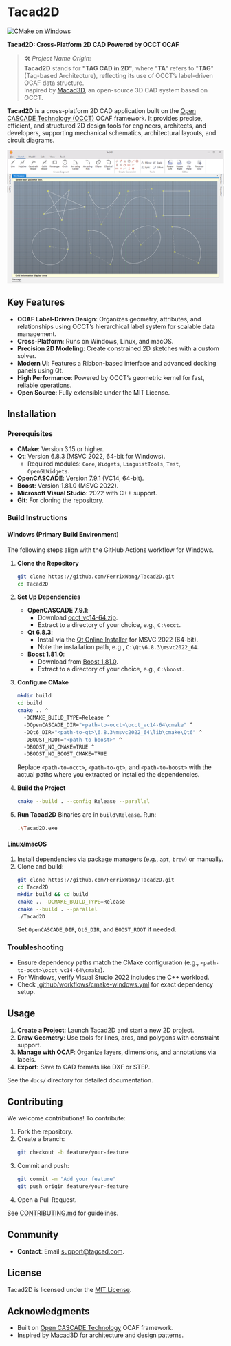 ﻿# Tacad2D

[![CMake on Windows](https://github.com/FerrixWang/Tacad2D/actions/workflows/cmake-windows.yml/badge.svg)](https://github.com/FerrixWang/Tacad2D/actions/workflows/cmake-windows.yml)

**Tacad2D: Cross-Platform 2D CAD Powered by OCCT OCAF**

> 🛠️ *Project Name Origin*:  
> **Tacad2D** stands for **"TAG CAD in 2D"**, where "**TA**" refers to "**TAG**" (Tag-based Architecture), reflecting its use of OCCT’s label-driven OCAF data structure.  
> Inspired by [Macad3D](https://github.com/Macad3D/Macad3D), an open-source 3D CAD system based on OCCT.

**Tacad2D** is a cross-platform 2D CAD application built on the [Open CASCADE Technology (OCCT)](https://dev.opencascade.org/) OCAF framework. It provides precise, efficient, and structured 2D design tools for engineers, architects, and developers, supporting mechanical schematics, architectural layouts, and circuit diagrams.

![Tacad2D Screenshot](./doc/screenshot.png)

## Key Features

- **OCAF Label-Driven Design**: Organizes geometry, attributes, and relationships using OCCT’s hierarchical label system for scalable data management.
- **Cross-Platform**: Runs on Windows, Linux, and macOS.
- **Precision 2D Modeling**: Create constrained 2D sketches with a custom solver.
- **Modern UI**: Features a Ribbon-based interface and advanced docking panels using Qt.
- **High Performance**: Powered by OCCT’s geometric kernel for fast, reliable operations.
- **Open Source**: Fully extensible under the MIT License.

## Installation

### Prerequisites

- **CMake**: Version 3.15 or higher.
- **Qt**: Version 6.8.3 (MSVC 2022, 64-bit for Windows).
  - Required modules: `Core`, `Widgets`, `LinguistTools`, `Test`, `OpenGLWidgets`.
- **OpenCASCADE**: Version 7.9.1 (VC14, 64-bit).
- **Boost**: Version 1.81.0 (MSVC 2022).
- **Microsoft Visual Studio**: 2022 with C++ support.
- **Git**: For cloning the repository.

### Build Instructions

#### Windows (Primary Build Environment)
The following steps align with the GitHub Actions workflow for Windows.

1. **Clone the Repository**
   ```bash
   git clone https://github.com/FerrixWang/Tacad2D.git
   cd Tacad2D
   ```

2. **Set Up Dependencies**
   - **OpenCASCADE 7.9.1**:
     - Download [occt_vc14-64.zip](https://github.com/Open-Cascade-SAS/OCCT/releases/download/V7_9_1/occt_vc14-64.zip).
     - Extract to a directory of your choice, e.g., `C:\occt`.
   - **Qt 6.8.3**:
     - Install via the [Qt Online Installer](https://www.qt.io/download) for MSVC 2022 (64-bit).
     - Note the installation path, e.g., `C:\Qt\6.8.3\msvc2022_64`.
   - **Boost 1.81.0**:
     - Download from [Boost 1.81.0](https://www.boost.org/users/history/version_1_81_0.html).
     - Extract to a directory of your choice, e.g., `C:\boost`.

3. **Configure CMake**
   ```bash
   mkdir build
   cd build
   cmake .. ^
     -DCMAKE_BUILD_TYPE=Release ^
     -DOpenCASCADE_DIR="<path-to-occt>\occt_vc14-64\cmake" ^
     -DQt6_DIR="<path-to-qt>\6.8.3\msvc2022_64\lib\cmake\Qt6" ^
     -DBOOST_ROOT="<path-to-boost>" ^
     -DBOOST_NO_CMAKE=TRUE ^
     -DBOOST_NO_BOOST_CMAKE=TRUE
   ```
   Replace `<path-to-occt>`, `<path-to-qt>`, and `<path-to-boost>` with the actual paths where you extracted or installed the dependencies.

4. **Build the Project**
   ```bash
   cmake --build . --config Release --parallel
   ```

5. **Run Tacad2D**
   Binaries are in `build\Release`. Run:
   ```bash
   .\Tacad2D.exe
   ```

#### Linux/macOS
1. Install dependencies via package managers (e.g., `apt`, `brew`) or manually.
2. Clone and build:
   ```bash
   git clone https://github.com/FerrixWang/Tacad2D.git
   cd Tacad2D
   mkdir build && cd build
   cmake .. -DCMAKE_BUILD_TYPE=Release
   cmake --build . --parallel
   ./Tacad2D
   ```
   Set `OpenCASCADE_DIR`, `Qt6_DIR`, and `BOOST_ROOT` if needed.

### Troubleshooting
- Ensure dependency paths match the CMake configuration (e.g., `<path-to-occt>\occt_vc14-64\cmake`).
- For Windows, verify Visual Studio 2022 includes the C++ workload.
- Check [.github/workflows/cmake-windows.yml](.github/workflows/cmake-windows.yml) for exact dependency setup.

## Usage

1. **Create a Project**: Launch Tacad2D and start a new 2D project.
2. **Draw Geometry**: Use tools for lines, arcs, and polygons with constraint support.
3. **Manage with OCAF**: Organize layers, dimensions, and annotations via labels.
4. **Export**: Save to CAD formats like DXF or STEP.

See the `docs/` directory for detailed documentation.

## Contributing

We welcome contributions! To contribute:

1. Fork the repository.
2. Create a branch:
   ```bash
   git checkout -b feature/your-feature
   ```
3. Commit and push:
   ```bash
   git commit -m "Add your feature"
   git push origin feature/your-feature
   ```
4. Open a Pull Request.

See [CONTRIBUTING.md](CONTRIBUTING.md) for guidelines.

## Community

- **Contact**: Email [support@tagcad.com](mailto:support@tagcad.com).

## License

Tacad2D is licensed under the [MIT License](LICENSE).

## Acknowledgments

- Built on [Open CASCADE Technology](https://dev.opencascade.org/) OCAF framework.
- Inspired by [Macad3D](https://github.com/Macad3D/Macad3D) for architecture and design patterns.
